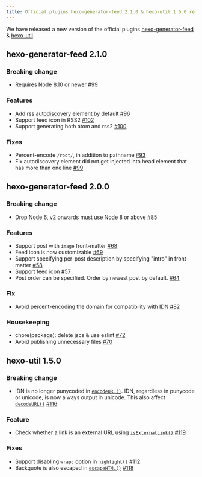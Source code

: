 ```yaml
---
title: Official plugins hexo-generator-feed 2.1.0 & hexo-util 1.5.0 released
---
```


We have released a new version of the official plugins [hexo-generator-feed] & [hexo-util].

[hexo-generator-feed]: https://github.com/hexojs/hexo-generator-feed
[hexo-util]: https://github.com/hexojs/hexo-util

## hexo-generator-feed 2.1.0

### Breaking change

- Requires Node 8.10 or newer [#99]

### Features

- Add rss [autodiscovery](http://www.rssboard.org/rss-autodiscovery) element by default [#96]
- Support feed icon in RSS2 [#102]
- Support generating both atom and rss2 [#100]

### Fixes

- Percent-encode `/root/`, in addition to pathname [#93]
- Fix autodiscovery element did not get injected into head element that has more than one line [#99]

[#99]: https://github.com/hexojs/hexo-generator-feed/pull/99
[#96]: https://github.com/hexojs/hexo-generator-feed/pull/96
[#102]: https://github.com/hexojs/hexo-generator-feed/pull/102
[#100]: https://github.com/hexojs/hexo-generator-feed/pull/100
[#93]: https://github.com/hexojs/hexo-generator-feed/pull/93

## hexo-generator-feed 2.0.0

### Breaking change

- Drop Node 6, v2 onwards must use Node 8 or above [#85]

### Features

- Support post with `image` front-matter [#68]
- Feed icon is now customizable [#69]
- Support specifying per-post description by specifying "intro" in front-matter [#58]
- Support feed icon [#57]
- Post order can be specified. Order by newest post by default. [#64]

### Fix

- Avoid percent-encoding the domain for compatibility with [IDN](https://en.wikipedia.org/wiki/Internationalized_domain_name) [#82]

### Housekeeping

- chore(package): delete jscs & use eslint [#72]
- Avoid publishing unnecessary files [#70]

[#85]: https://github.com/hexojs/hexo-generator-feed/pull/85
[#68]: https://github.com/hexojs/hexo-generator-feed/pull/68
[#69]: https://github.com/hexojs/hexo-generator-feed/pull/69
[#58]: https://github.com/hexojs/hexo-generator-feed/pull/58
[#57]: https://github.com/hexojs/hexo-generator-feed/pull/57
[#64]: https://github.com/hexojs/hexo-generator-feed/pull/64
[#82]: https://github.com/hexojs/hexo-generator-feed/pull/82
[#72]: https://github.com/hexojs/hexo-generator-feed/pull/72
[#70]: https://github.com/hexojs/hexo-generator-feed/pull/70

## hexo-util 1.5.0

### Breaking change

- IDN is no longer punycoded in [`encodeURL()`](https://github.com/hexojs/hexo-util#encodeurlstr). IDN, regardless in punycode or unicode, is now always output in unicode. This also affect [`decodeURL()`](https://github.com/hexojs/hexo-util#decodeurlstr) [#116]

### Feature

- Check whether a link is an external URL using [`isExternalLink()`](https://github.com/hexojs/hexo-util#isexternallinkurl) [#119]

### Fixes

- Support disabling `wrap:` option in [`highlight()`](https://github.com/hexojs/hexo-util#highlightstr-options) [#112]
- Backquote is also escaped in [`escapeHTML()`](https://github.com/hexojs/hexo-util#escapehtmlstr) [#118]

[#116]: https://github.com/hexojs/hexo-util/pull/116
[#119]: https://github.com/hexojs/hexo-util/pull/119
[#112]: https://github.com/hexojs/hexo-util/pull/112
[#118]: https://github.com/hexojs/hexo-util/pull/118
